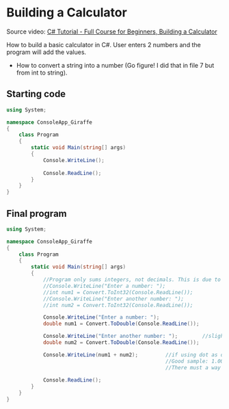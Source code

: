 # Building a Calculator
Source video: [C# Tutorial - Full Course for Beginners, Building a Calculator](https://youtu.be/GhQdlIFylQ8?t=4058)

How to build a basic calculator in C#. User enters 2 numbers and the program will add the values.

- How to convert a string into a number (Go figure! I did that in file 7 but from int to string).

## Starting code
```cs
using System;

namespace ConsoleApp_Giraffe
{
    class Program
    {
        static void Main(string[] args)
        {
            Console.WriteLine();
            
            Console.ReadLine();
        }
    }
}
```

## Final program
```cs
using System;

namespace ConsoleApp_Giraffe
{
    class Program
    {
        static void Main(string[] args)
        {
            //Program only sums integers, not decimals. This is due to Int32 datatype.
            //Console.WriteLine("Enter a number: ");
            //int num1 = Convert.ToInt32(Console.ReadLine());
            //Console.WriteLine("Enter another number: ");
            //int num2 = Convert.ToInt32(Console.ReadLine());

            Console.WriteLine("Enter a number: ");
            double num1 = Convert.ToDouble(Console.ReadLine());

            Console.WriteLine("Enter another number: ");        //slight cultural problem: I have the OS configured in Spanish so it accepts "," as decimal separator.
            double num2 = Convert.ToDouble(Console.ReadLine());

            Console.WriteLine(num1 + num2);         //if using dot as decimal sep, 2.0 + 3.2 = 52. SO WEIRD!
                                                    //Good sample: 1.000,2 + 1.500,3 = 2500,5 ==> Okay, but what about the thousand sep?????
                                                    //There must a way to change cultural differences such this.
                            
            Console.ReadLine();
        }
    }
}
```